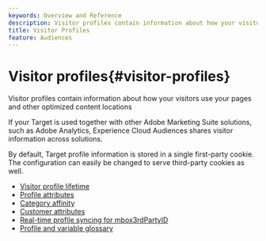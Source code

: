 ```yaml
---
keywords: Overview and Reference
description: Visitor profiles contain information about how your visitors use your pages and other optimized content locations
title: Visitor Profiles
feature: Audiences
---
```


# Visitor profiles{#visitor-profiles}

Visitor profiles contain information about how your visitors use your pages and other optimized content locations

If your Target is used together with other Adobe Marketing Suite solutions, such as Adobe Analytics, Experience Cloud Audiences shares visitor information across solutions.

By default, Target profile information is stored in a single first-party cookie. The configuration can easily be changed to serve third-party cookies as well. 

- [Visitor profile lifetime](visitor-profile-lifetime.md)
- [Profile attributes](profile-parameters.md)
- [Category affinity](category-affinity.md)
- [Customer attributes](working-with-customer-attributes.md)
- [Real-time profile syncing for mbox3rdPartyID](3rd-party-id.md)
- [Profile and variable glossary](variables-profiles-parameters-methods.md)
